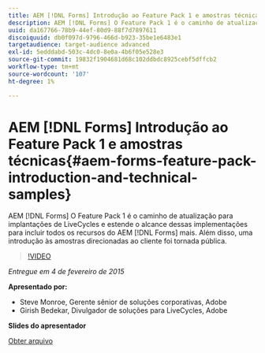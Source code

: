 ```yaml
---
title: AEM [!DNL Forms] Introdução ao Feature Pack 1 e amostras técnicas
description: AEM [!DNL Forms] O Feature Pack 1 é o caminho de atualização para implantações de LiveCycles e estende o alcance dessas implementações para incluir todos os recursos do AEM [!DNL Forms] mais. Além disso, uma introdução às amostras direcionadas ao cliente foi tornada pública.
uuid: da167766-78b9-44ef-80d9-88f7d7897611
discoiquuid: db0f097d-9796-466d-b923-35be1e6483e1
targetaudience: target-audience advanced
exl-id: 5edddabd-503c-4dc0-8e0a-4b6f05e528e3
source-git-commit: 19832f1904681d68c102ddbdc8925cebf5dffcb2
workflow-type: tm+mt
source-wordcount: '107'
ht-degree: 1%

---
```


# AEM [!DNL Forms] Introdução ao Feature Pack 1 e amostras técnicas{#aem-forms-feature-pack-introduction-and-technical-samples}

AEM [!DNL Forms] O Feature Pack 1 é o caminho de atualização para implantações de LiveCycles e estende o alcance dessas implementações para incluir todos os recursos do AEM [!DNL Forms] mais. Além disso, uma introdução às amostras direcionadas ao cliente foi tornada pública.

>[!VIDEO](https://video.tv.adobe.com/v/19380/?quality=9)

*Entregue em 4 de fevereiro de 2015*

**Apresentado por:**

* Steve Monroe, Gerente sênior de soluções corporativas, Adobe
* Girish Bedekar, Divulgador de soluções para LiveCycles, Adobe

**Slides do apresentador**

[Obter arquivo](assets/aem-forms-fp1-2015-0204.pdf)
<!--
[Get back to the Overview](https://helpx.adobe.com/experience-manager/kt/eseminars/gems/aem-index.html)
-->
